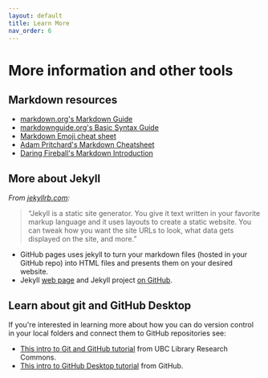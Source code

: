 ```yaml
---
layout: default
title: Learn More
nav_order: 6
---
```


<!-- Edit the content below for the workshop in question. Once you're ready to publish, remove the comment characters e.g. "<!--" at the start and end -->

# More information and other tools
## Markdown resources
- [markdown.org's Markdown Guide](https://www.markdownguide.org/getting-started/)
- [markdownguide.org's Basic Syntax Guide](https://www.markdownguide.org/basic-syntax/)
- [Markdown Emoji cheat sheet](https://github.com/ikatyang/emoji-cheat-sheet/blob/master/README.md)
- [Adam Pritchard's Markdown Cheatsheet](https://github.com/adam-p/markdown-here/wiki/Markdown-Cheatsheet)
- [Daring Fireball's Markdown Introduction](https://daringfireball.net/projects/markdown/)

## More about Jekyll
*From [jekyllrb.com](https://jekyllrb.com/):*
>“Jekyll is a static site generator. You give it text written in your favorite markup language and it uses layouts to create a static website. You can tweak how you want the site URLs to look, what data gets displayed on the site, and more.”
- GitHub pages uses jekyll to turn your markdown files (hosted in your GitHub repo) into HTML files and presents them on your desired website. 
- Jekyll [web page](https://jekyllrb.com/) and Jekyll project [on GitHub](https://github.com/jekyll/jekyll).

## Learn about git and GitHub Desktop
If you're interested in learning more about how you can do version control in your local folders and connect them to GitHub repositories see: 
- [This intro to Git and GitHub tutorial](https://ubc-library-rc.github.io/intro-git/) from UBC Library Research Commons.
- [This intro to GitHub Desktop tutorial](https://docs.github.com/en/desktop/installing-and-configuring-github-desktop/creating-your-first-repository-using-github-desktop) from GitHub.
